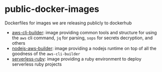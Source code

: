 # public-docker-images
Dockerfiles for images we are releasing publicly to dockerhub

* [aws-cli-builder](aws-cli-builder/): image providing common tools
  and structure for using the `aws` cli command, `jq` for parsing, `sops` for
  secrets decryption, and others
* [nodejs-aws-builder](nodejs-aws-builder/): image providing a nodejs runtime
  on top of all the goodness of the `aws-cli-builder`
* [serverless-ruby](serverless-ruby/): image providing a ruby environment to
  deploy serverless ruby projects
